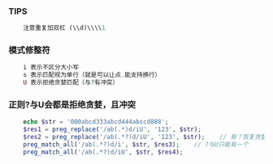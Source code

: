 ### TIPS
```php
    注意重复加双杠 (\\d)\\\\1
```

### 模式修整符
```php
    i 表示不区分大小写
    s 表示匹配视为单行（就是可以让点.能支持换行）
    U 表示拒绝贪婪匹配（与?有冲突）
```

### 正则?与U会都是拒绝贪婪，且冲突
```php
    echo $str = '000abcd333abcd444abscd888';
    $res1 = preg_replace('/ab(.*)d/iU', '123', $str);
    $res2 = preg_replace('/ab(.*?)d/iU', '123', $str);    // 有？恢复贪婪
    preg_match_all('/ab(.*?)d/i', $str, $res3);    // ?与U只能有一个
    preg_match_all('/ab(.*?)d/iU', $str, $res4);
```